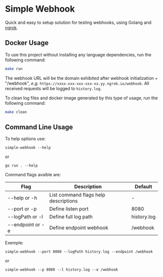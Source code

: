 # Simple Webhook

Quick and easy to setup solution for testing webhooks, using Golang and [ngrok](https://ngrok.com/).

## Docker Usage

To use this project without installing any language dependencies, run the following command:
```sh
make run
```
The webhook URL will be the domain exhibited after webhook initialization + "/webhook", *e.g.* `https://xxxx-xxx-xxx-xxx-xx.yy.ngrok.io/webhook`. All received requests will be logged to `history.log`.

To clean log files and docker image generated by this type of usage, run the following command:
```sh
make clean
```

## Command Line Usage

To help options use:

```shell
simple-webhook --help
```

or

```shell
go run . --help
```

Command flags avaible are:

| Flag              | Description                          | Default       |
|-------------------|--------------------------------------|---------------|
| --help or -h      | List command flags help descriptions | -             |
| --port or -p      | Define listen port                   | 8080          |
| --logPath or -l   | Define full log path                 |  history.log  |
| --endpoint or -e  | Define endpoint webhook              |  /webhook     |

Exemple:

```shell
simple-webhook --port 8080 --logPath history.log --endpoint /webhook
```

or

```shell
simple-webhook --p 8080 --l history.log --e /webhook
